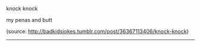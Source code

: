 knock knock

my penas and butt

(source: http://badkidsjokes.tumblr.com/post/36367113406/knock-knock)

----
